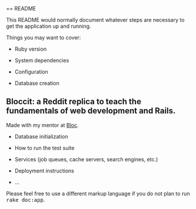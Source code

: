 == README

This README would normally document whatever steps are necessary to get the
application up and running.

Things you may want to cover:

* Ruby version

* System dependencies

* Configuration

* Database creation
## Bloccit: a Reddit replica to teach the fundamentals of web development and Rails.

Made with my mentor at [Bloc](http://bloc.io).

* Database initialization

* How to run the test suite

* Services (job queues, cache servers, search engines, etc.)

* Deployment instructions

* ...


Please feel free to use a different markup language if you do not plan to run
<tt>rake doc:app</tt>.
